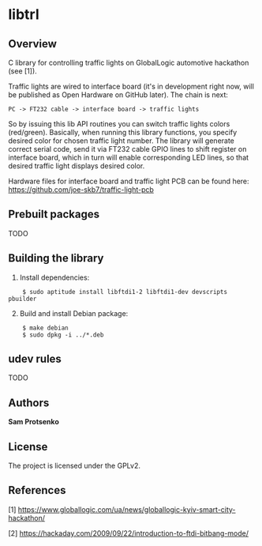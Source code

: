 # libtrl

## Overview

C library for controlling traffic lights on GlobalLogic automotive hackathon
(see [1]).

Traffic lights are wired to interface board (it's in development right now,
will be published as Open Hardware on GitHub later). The chain is next:

    PC -> FT232 cable -> interface board -> traffic lights

So by issuing this lib API routines you can switch traffic lights colors
(red/green). Basically, when running this library functions, you specify
desired color for chosen traffic light number. The library will generate
correct serial code, send it via FT232 cable GPIO lines to shift register on
interface board, which in turn will enable corresponding LED lines, so that
desired traffic light displays desired color.

Hardware files for interface board and traffic light PCB can be found here:
https://github.com/joe-skb7/traffic-light-pcb

## Prebuilt packages

TODO

## Building the library

1. Install dependencies:

```
    $ sudo aptitude install libftdi1-2 libftdi1-dev devscripts pbuilder
```

2. Build and install Debian package:

```
    $ make debian
    $ sudo dpkg -i ../*.deb
```

## udev rules

TODO

## Authors

**Sam Protsenko**

## License

The project is licensed under the GPLv2.

## References

[1] https://www.globallogic.com/ua/news/globallogic-kyiv-smart-city-hackathon/

[2] https://hackaday.com/2009/09/22/introduction-to-ftdi-bitbang-mode/
